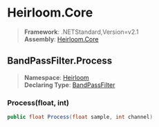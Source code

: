 # Heirloom.Core

> **Framework**: .NETStandard,Version=v2.1  
> **Assembly**: [Heirloom.Core][0]  

## BandPassFilter.Process

> **Namespace**: [Heirloom][0]  
> **Declaring Type**: [BandPassFilter][1]  

### Process(float, int)

```cs
public float Process(float sample, int channel)
```

[0]: ../../../Heirloom.Core.md
[1]: ../BandPassFilter.md
